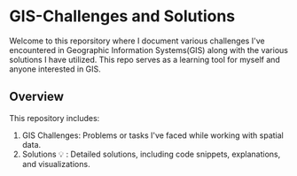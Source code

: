 # GIS-Challenges and Solutions
Welcome to this reporsitory where I document various challenges I've encountered in Geographic Information Systems(GIS) along with the various solutions I have utilized. This repo serves as a learning tool for myself and anyone interested in GIS.

## Overview
This repository includes:
1. GIS Challenges: Problems or tasks I've faced while working with spatial data.
2. Solutions :bulb:
: Detailed solutions, including code snippets, explanations, and visualizations.
